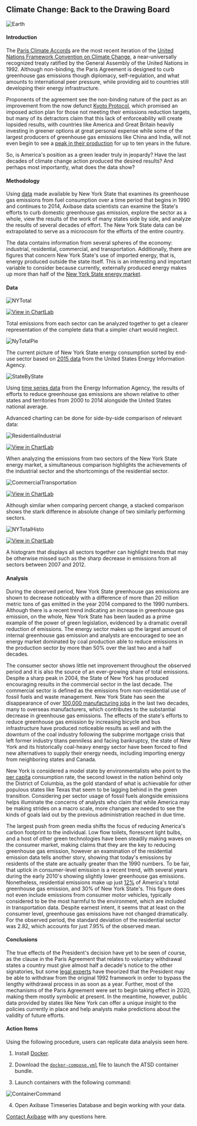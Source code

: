 ## Climate Change: Back to the Drawing Board 

![Earth](Images/Earth.jpg)

#### Introduction

The [Paris Climate Accords](http://unfccc.int/files/essential_background/convention/application/pdf/english_paris_agreement.pdf) are the most recent iteration of the [United Nations Framework 
Convention on Climate Change](https://unfccc.int/resource/docs/convkp/conveng.pdf), 
a near-universally recognized treaty ratified by the General Assembly of the United Nations in 1992. 
Although non-binding, the Paris Agreement is designed to curb greenhouse gas emissions though diplomacy, 
self-regulation, and what amounts to international peer pressure, while providing aid to
countries still developing their energy infrastructure. 

Proponents of the agreement see the non-binding nature of the pact 
as an improvement from the now defunct [Kyoto Protocol](http://unfccc.int/resource/docs/convkp/kpeng.pdf), 
which promised an imposed action plan for those not meeting their emissions reduction targets, 
but many of its detractors claim that this lack of enforceability 
will create lopsided results, with countries like America and Great Britain 
heavily investing in greener options at great personal expense while some of the largest 
producers of greenhouse gas emissions like China and India, will not even begin to see a [peak 
in their production](http://climateactiontracker.org/countries/china.html) 
for up to ten years in the future.

So, is America's position as a green leader truly in jeopardy?
Have the last decades of climate change action produced the desired results?
And perhaps most importantly, what does the data show?

#### Methodology 

Using [data](https://catalog.data.gov/dataset/greenhouse-gas-emissions-from-fuel-combustion-million-metric-tons-beginning-1990)
 made available by New York State that examines its greenhouse gas emissions from 
fuel consumption over a time period that begins in 1990 and continues to 2014, 
Axibase data scientists can examine the State's efforts to curb domestic greenhouse gas emission, 
explore the sector as a whole, view the results of the work of many states side by side, 
and analyze the results of several decades of effort. The New York State data can be extrapolated 
to serve as a microcosm for the efforts of the entire country.

The data contains information from several spheres of the economy: industrial, residential, 
commercial, and transportation. Additionally, there are figures that concern New York State's use of 
imported energy, that is, energy produced outside the state itself. This is an interesting and
important variable to consider because currently, externally produced energy makes up more than
half of the [New York State energy market](https://www.eia.gov/state/analysis.php?sid=NY).

#### Data 

![NYTotal](Images/NYTotal.png) 

[![View in ChartLab](Images/button.png)](https://apps.axibase.com/chartlab/14f22d6e/8/)


Total emissions from each sector can be analyzed together to get a clearer 
representation of the complete data that a simpler chart would neglect.

![NyTotalPie](Images/NYPie2.png) 

The current picture of New York State energy consumption sorted by end-use sector based on
[2015 data](https://www.eia.gov/state/?sid=NY#tabs-1) from the United States Energy 
Information Agency.

![StateByState](Images/FinalBarState.png) 

Using [time series data](https://www.eia.gov/environment/emissions/state/analysis/pdf/table1.pdf) 
from the Energy Information Agency, the results of efforts to reduce greenhouse gas emissions
are shown relative to other states and territories from 2000 to 2014 alongside the 
United States national average. 

Advanced charting can be done for side-by-side comparison of relevant data: 

![ResidentialIndustrial](Images/ResidentialIndustrial.png)

[![View in ChartLab](Images/button.png)](https://apps.axibase.com/chartlab/14f22d6e/4/)


When analyzing the emissions from two sectors of the New York State energy market,
a simultaneous comparison highlights the achievements of the industrial sector and the 
shortcomings of the residential sector. 

![CommercialTransportation](Images/CommercialTransportation.png)

[![View in ChartLab](Images/button.png)](https://apps.axibase.com/chartlab/14f22d6e/7/)


Although similar when comparing percent change, a stacked comparison shows
the stark difference in absolute change of two similarly performing sectors.

![NYTotalHisto](Images/NYTotalHisto.png) 

[![View in ChartLab](Images/button.png)](https://apps.axibase.com/chartlab/14f22d6e/9/)


A histogram that displays all sectors together can highlight trends that may be otherwise
missed such as the sharp decrease in emissions from all sectors between 2007 and 2012. 

#### Analysis

During the observed period, New York State greenhouse gas emissions are shown to decrease noticeably
with a difference of more than 20 million metric tons of gas emitted in the year 2014
compared to the 1990 numbers. Although there is a recent trend indicating an increase in greenhouse gas emission, on the whole,
New York State has been lauded as a prime example of the power of green legislation, evidenced by a 
dramatic overall reduction of emissions. The energy sector makes up the largest amount of internal greenhouse gas emission and analysts
are encouraged to see an energy market dominated by coal production able to reduce
emissions in the production sector by more than 50% over the last two and a half decades.

The consumer sector shows little net improvement throughout the observed period and
it is also the source of an ever-growing share of total emissions. Despite a sharp peak in 
2004, the State of New York has produced encouraging results in the 
commercial sector in the last decade. The commercial sector is defined as the emissions from
non-residential use of fossil fuels and waste management. New York State has seen the 
disappearance of over 
[100,000 manufacturing jobs](https://www.osc.state.ny.us/reports/economic/employment_trends_nys_2013.pdf) 
in the last two decades, many to overseas manufacturers, which contributes
to the substantial decrease in greenhouse gas emissions. The effects of the state's efforts to reduce greenhouse gas emission by increasing bicycle and
bus infrastructure have produced noticeable results as well and with the downturn of the coal industry following the subprime mortgage crisis 
that left former industry titans penniless and facing bankruptcy, the state of New York and 
its historically coal-heavy energy sector have been forced to find new alternatives 
to supply their energy needs, including importing energy from neighboring states and Canada.


New York is considered a model state by environmentalists who point to the 
[per capita](https://www.eia.gov/state/?sid=NY) consumption rate, 
the second lowest in the nation behind only the District of Columbia, 
as the gold standard of what is achievable for other populous states like
Texas that seem to be lagging behind in the green transition. Considering per sector usage of 
fossil fuels alongside emissions helps illuminate the concerns of analysts who claim 
that while America may be making strides on a macro scale, 
more changes are needed to see the kinds of goals laid 
out by the previous administration reached in due time. 


The largest push from green media shifts the focus of reducing America's carbon footprint 
to the individual. Low flow toilets, florescent light bulbs, and a host of
other green technologies have been steadily making waves on the consumer market, 
making claims that they are the key to reducing greenhouse gas emission, 
however an examination of the residential emission data tells another story, 
showing that today's emissions by residents of the state 
are actually greater than the 1990 numbers. 
To be fair, that uptick in consumer-level emission is a recent trend, 
with several years during the early 2010's showing slightly lower greenhouse gas emissions. 
Nonetheless, residential emissions make up just [12%](https://www.epa.gov/ghgemissions/sources-greenhouse-gas-emissions) 
of America's total greenhouse gas emission, and 30% of New York State's.
This figure does not even include emissions from consumer motor vehicles,
typically considered to be the most harmful to the environment, which are included in 
transportation data. Despite earnest intent, it seems that at least on the consumer level, 
greenhouse gas emissions have not changed dramatically. For the observed period, 
the standard deviation of the residential sector was 2.82, which accounts for just 7.95% of 
the observed mean.

#### Conclusions

The true effects of the President's decision have yet to be seen of course,
as the clause in the Paris Agreement that relates to voluntary withdrawal states a country 
must give almost half a decade's notice to the other signatories, 
but some [legal experts](https://www.cfr.org/blog-post/vietnam-and-united-states-make-nice-now-disappointment-looms)
have theorized that the President may be able to withdraw from the original 1992 framework
in order to bypass the lengthy withdrawal process in as soon as a year. Further, most of the 
mechanisms of the Paris Agreement were set to begin taking effect in 2020, making them mostly
symbolic at present. In the meantime, however, 
public data provided by states like New York can offer a unique insight to the policies currently 
in place and help analysts make predictions about the validity of future efforts.

#### Action Items

Using the following procedure, users can replicate data analysis seen here.

1. Install [Docker](https://docs.docker.com/engine/installation/linux/ubuntu/).

2. Download the [`docker-compose.yml`](resources/docker-compose.yml) file to launch the ATSD container bundle.

3. Launch containers with the following command:

![ContainerCommand](Images/containercommand.png)

4. Open Axibase Timeseries Database and begin working with your data.

[Contact Axibase](https://axibase.com/feedback/) with any questions here.
